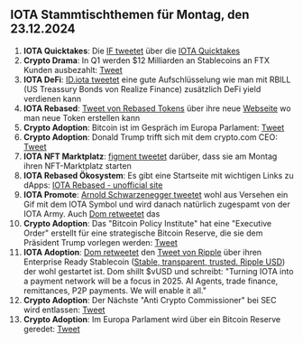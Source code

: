 ## IOTA Stammtischthemen für Montag, den 23.12.2024

1. **IOTA Quicktakes**: Die [IF tweetet](https://x.com/iota/status/1868597020207755336) über die [IOTA Quicktakes]()
2. **Crypto Drama**: In Q1 werden $12 Milliarden an Stablecoins an FTX Kunden ausbezahlt: [Tweet](https://x.com/Ashcryptoreal/status/1868723513668124761)
3. **IOTA DeFi**: [ID.iota tweetet](https://x.com/id_iota/status/1868780642047004718) eine gute Aufschlüsselung wie man mit RBILL (US Treassury Bonds von Realize Finance) zusätzlich DeFi yield verdienen kann
4. **IOTA Rebased**: [Tweet von Rebased Tokens](https://x.com/rebased_tokens/status/1868767487342657791) über ihre neue [Webseite](http://rebased-tokens.xyz/) wo man neue Token erstellen kann
5. **Crypto Adoption**: Bitcoin ist im Gespräch im Europa Parlament: [Tweet](https://x.com/BitcoinMagazine/status/1868990416701604224)
6. **Crypto Adoption**: Donald Trump trifft sich mit dem crypto.com CEO: [Tweet](https://x.com/CryptoAvon2626/status/1868981208685945054)
7. **IOTA NFT Marktplatz**: [figment tweetet](https://x.com/figment_nfts/status/1869035526877282637) darüber, dass sie am Montag ihren NFT-Marktplatz starten
8. **IOTA Rebased Ökosystem**: Es gibt eine Startseite mit wichtigen Links zu dApps: [IOTA Rebased - unofficial site](https://iotarebased.com/index2.html)
9. **IOTA Promote**: [Arnold Schwarzenegger tweetet](https://x.com/Schwarzenegger/status/1869048184640815324) wohl aus Versehen ein Gif mit dem IOTA Symbol und wird danach natürlich zugespamt von der IOTA Army. Auch [Dom retweetet](https://x.com/DomSchiener/status/1869082032439205962) das
10. **Crypto Adoption**: Das "Bitcoin Policy Institute" hat eine "Executive Order" erstellt für eine strategische Bitcoin Reserve, die sie dem Präsident Trump vorlegen werden: [Tweet](https://x.com/BitcoinMagazine/status/1869102704783716684)
11. **IOTA Adoption**: [Dom retweetet](https://x.com/DomSchiener/status/1869049725997265285) den [Tweet von Ripple](https://x.com/Ripple/status/1869011382852878592) über ihren Enterprise Ready Stablecoin ([Stable, transparent, trusted. Ripple USD](https://ripple.com/solutions/stablecoin/)) der wohl gestartet ist. Dom shillt $vUSD und schreibt: "Turning IOTA into a payment network will be a focus in 2025. AI Agents, trade finance, remittances, P2P payments. We will enable it all."
12. **Crypto Adoption**: Der Nächste "Anti Crypto Commissioner" bei SEC wird entlassen: [Tweet](https://x.com/Vivek4real_/status/1869062059595628962)
13. **Crypto Adoption**: Im Europa Parlament wird über ein Bitcoin Reserve geredet: [Tweet](https://x.com/BitcoinMagazine/status/1868968945421853181)
